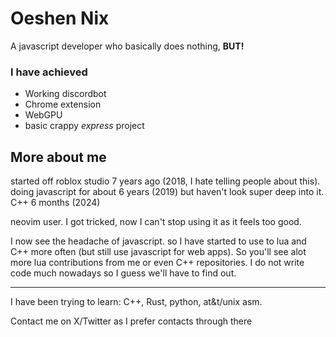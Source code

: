 # Oeshen Nix
A javascript developer who basically does nothing, **BUT!**
### I have achieved
* Working discordbot
* Chrome extension
* WebGPU
* basic crappy *express* project

## More about me
started off roblox studio 7 years ago (2018, I hate telling people about this).
doing javascript for about 6 years (2019) but haven't look super deep into it.
C++ 6 months (2024)

neovim user.  I got tricked, now I can't stop using it as it feels too good.

I now see the headache of javascript. so I have started to use to lua and C++ more often (but still use javascript for web apps).  So you'll see alot more lua contributions from me or even C++ repositories.
I do not write code much nowadays so I guess we'll have to find out.

---
I have been trying to learn:
C++, Rust, python, at&t/unix asm.


Contact me on X/Twitter as I prefer contacts through there
<!--
**oeshennix/oeshennix** is a ✨ _special_ ✨ repository because its `README.md` (this file) appears on your GitHub profile.

Here are some ideas to get you started:

- 🔭 I’m currently working on ...
- 🌱 I’m currently learning ...
- 👯 I’m looking to collaborate on ...
- 🤔 I’m looking for help with ...
- 💬 Ask me about ...
- 📫 How to reach me: ...
- 😄 Pronouns: ...
- ⚡ Fun fact: ...
-->
